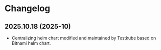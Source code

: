# Changelog

## 2025.10.18 (2025-10)

* Centralizing helm chart modified and maintained by Testkube based on Bitnami helm chart.
